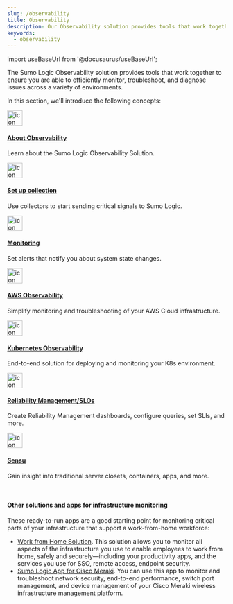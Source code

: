 ```yaml
---
slug: /observability
title: Observability
description: Our Observability solution provides tools that work together to ensure you are able to efficiently monitor, troubleshoot, and diagnose issues across a variety of environments.
keywords:
  - observability
---
```


import useBaseUrl from '@docusaurus/useBaseUrl';

The Sumo Logic Observability solution provides tools that work together to ensure you are able to efficiently monitor, troubleshoot, and diagnose issues across a variety of environments. 

In this section, we'll introduce the following concepts:

<div className="box-wrapper">
<div className="box smallbox card">
  <div className="container">
  <a href={useBaseUrl('/docs/observability/about')}><img src={useBaseUrl('img/icons/observe.png')} alt="icon" width="35"/><h4>About Observability</h4></a>
  <p>Learn about the Sumo Logic Observability Solution.</p>
  </div>
</div>
<div className="box smallbox card">
  <div className="container">
  <a href={useBaseUrl('/docs/observability/set-up-collection')}><img src={useBaseUrl('img/icons/observe.png')} alt="icon" width="35"/><h4>Set up collection</h4></a>
  <p>Use collectors to start sending critical signals to Sumo Logic.</p>
  </div>
</div>
    <div className="box smallbox card">
      <div className="container">
      <a href={useBaseUrl('/docs/observability/monitoring')}><img src={useBaseUrl('img/icons/observe.png')} alt="icon" width="35"/><h4>Monitoring</h4></a>
      <p>Set alerts that notify you about system state changes.</p>
      </div>
    </div>
    <div className="box smallbox card">
      <div className="container">
      <a href={useBaseUrl('/docs/observability/aws')}><img src={useBaseUrl('img/icons/observe.png')} alt="icon" width="35"/><h4>AWS Observability</h4></a>
      <p>Simplify monitoring and troubleshooting of your AWS Cloud infrastructure.</p>
      </div>
    </div>
    <div className="box smallbox card">
      <div className="container">
      <a href={useBaseUrl('/docs/observability/kubernetes')}><img src={useBaseUrl('img/icons/observe.png')} alt="icon" width="35"/><h4>Kubernetes Observability</h4></a>
      <p>End-to-end solution for deploying and monitoring your K8s environment.</p>
      </div>
    </div>
    <div className="box smallbox card">
      <div className="container">
      <a href={useBaseUrl('/docs/observability/reliability-management-slo')}><img src={useBaseUrl('img/icons/observe.png')} alt="icon" width="35"/><h4>Reliability Management/SLOs</h4></a>
      <p>Create Reliability Management dashboards, configure queries, set SLIs, and more.</p>
      </div>
    </div>
    <div className="box smallbox card">
      <div className="container">
       <a href={useBaseUrl('docs.sensu.io/sensu-go/latest/')}><img src={useBaseUrl('img/icons/observe.png')} alt="icon" width="35"/><h4>Sensu</h4></a>
      <p>Gain insight into traditional server closets, containers, apps, and more.</p>
      </div>
    </div>
  </div>

<br/>

#### Other solutions and apps for infrastructure monitoring

These ready-to-run apps are a good starting point for monitoring critical parts of your infrastructure that support a work-from-home workforce:
* [Work from Home Solution](/docs/observability/work-from-home-vpn). This solution allows you to monitor all aspects of the infrastructure you use to enable employees to work from home, safely and securely—including your productivity apps, and the services you use for SSO, remote access, endpoint security.
* [Sumo Logic App for Cisco Meraki](/docs/integrations/security-threat-detection/cisco-meraki). You can use this app to monitor and troubleshoot network security, end-to-end performance, switch port management, and device management of your Cisco Meraki wireless infrastructure management platform.  
